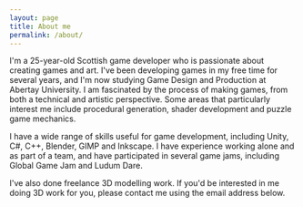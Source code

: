 ```yaml
---
layout: page
title: About me
permalink: /about/
---
```


I'm a 25-year-old Scottish game developer who is passionate about creating games and art. I've been developing games in my free time for several years, and I'm now studying Game Design and Production at Abertay University. I am fascinated by the process of making games, from both a technical and artistic perspective. Some areas that particularly interest me include procedural generation, shader development and puzzle game mechanics.

I have a wide range of skills useful for game development, including Unity, C#, C++, Blender, GIMP and Inkscape. I have experience working alone and as part of a team, and have participated in several game jams, including Global Game Jam and Ludum Dare.

I've also done freelance 3D modelling work. If you'd be interested in me doing 3D work for you, please contact me using the email address below.